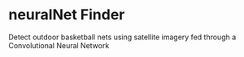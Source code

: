 # neuralNet Finder
Detect outdoor basketball nets using satellite imagery fed through a Convolutional Neural Network
